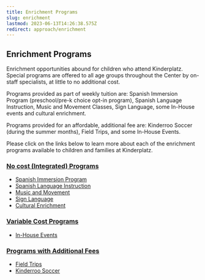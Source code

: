 ```yaml
---
title: Enrichment Programs
slug: enrichment
lastmod: 2023-06-13T14:26:38.575Z
redirect: approach/enrichment
---
```


## Enrichment Programs

Enrichment opportunities abound for children who attend Kinderplatz. Special programs are offered to all age groups throughout the Center by on-staff specialists, at little to no additional cost.

Programs provided as part of weekly tuition are: Spanish Immersion Program (preschool/pre-k choice opt-in program), Spanish Language Instruction, Music and Movement Classes, Sign Language, some In-House events and cultural enrichment.

Programs provided for an affordable, additional fee are: Kinderroo Soccer (during the summer months), Field Trips, and some In-House Events.

Please click on the links below to learn more about each of the enrichment programs available to children and families at Kinderplatz.

### [No cost (Integrated) Programs](/enrichment/nocost)

* [Spanish Immersion Program](/enrichment/immersion)
* [Spanish Language Instruction](/enrichment/nocost#spanish-language-instruction)
* [Music and Movement](/enrichment/nocost#music-and-movement)
* [Sign Language](/enrichment/nocost#sign-language)
* [Cultural Enrichment](/enrichment/nocost#cultural-enrichment)

### [Variable Cost Programs](/enrichment/variable)

* [In-House Events](/enrichment/variable#in-house-events)

### [Programs with Additional Fees](/enrichment/fee)

* [Field Trips](/enrichment/fieldtrips)
* [Kinderroo Soccer](/enrichment/kinderroo)
